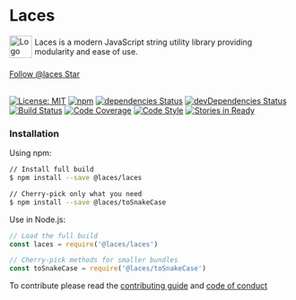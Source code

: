 # Laces

<div style="display:flex;align-items:center;padding-bottom: 20px;">
    <img
        alt="Logo"
        width="40px"
        src="https://cdn.rawgit.com/walkerrandolphsmith/laces/83820c97/docs/static/logo.png"
    />
    <span style="padding-left: 5px;">
        Laces is a modern JavaScript string utility library providing modularity and ease of use.
    </span>
</div>




<div class="social-buttons">
    <a href="https://github.com/walkerrandolphsmith/laces" class="btn gh-follow-btn">
        <i></i>
        <span class="label">Follow @laces</span>
    </a>
    <a href="https://github.com/walkerrandolphsmith/laces" class="btn gh-follow-btn">
        <i></i>
        <span class="label">Star</span>
    </a>
</div>
<br>

[![License: MIT][license-badge]][license]
[![npm][npm-badge]][npm]
[![dependencies Status][npm-deps-badge]][npm-deps]
[![devDependencies Status][npm-dev-deps-badge]][npm-dev-deps]
[![Build Status][ci-badge]][ci]
[![Code Coverage][code-cov-badge]][code-cov]
[![Code Style][code-style-badge]][code-style]
[![Stories in Ready][waffle-badge]][waffle]

### Installation  

Using npm:
```sh
// Install full build
$ npm install --save @laces/laces

// Cherry-pick only what you need
$ npm install --save @laces/toSnakeCase
```

Use in Node.js: 
```js
// Load the full build
const laces = require('@laces/laces')

// Cherry-pick methods for smaller bundles
const toSnakeCase = require('@laces/toSnakeCase')
```

To contribute please read the
[contributing guide](https://github.com/walkerrandolphsmith/laces/blob/master/CONTRIBUTING.md) and
[code of conduct](https://github.com/walkerrandolphsmith/laces/blob/master/CODE_OF_CONDUCT.md)

[ci]: https://travis-ci.org/Quillio/stringy
[ci-badge]: https://travis-ci.org/walkerrandolphsmith/laces.svg?branch=master

[waffle]: http://waffle.io/walkerrandolphsmith/laces
[waffle-badge]: https://img.shields.io/waffle/label/walkerrandolphsmith/laces.svg

[npm]: https://www.npmjs.org/package/@laces/laces
[npm-badge]: https://img.shields.io/npm/v/@laces/laces.svg

[npm-deps]: https://david-dm.org/walkerrandolphsmith/laces
[npm-deps-badge]: https://david-dm.org/walkerrandolphsmith/laces/status.svg

[npm-dev-deps]: https://david-dm.org/walkerrandolphsmith/laces?type=dev
[npm-dev-deps-badge]: https://david-dm.org/walkerrandolphsmith/laces/dev-status.svg

[code-cov]: https://coveralls.io/github/walkerrandolphsmith/laces?branch=master
[code-cov-badge]: https://coveralls.io/repos/github/walkerrandolphsmith/laces/badge.svg?branch=master

[code-style]: https://github.com/airbnb/javascript
[code-style-badge]: https://img.shields.io/badge/code%20style-airbnb-brightgreen.svg

[license]: https://opensource.org/licenses/MIT
[license-badge]: https://img.shields.io/badge/License-MIT-brightgreen.svg

